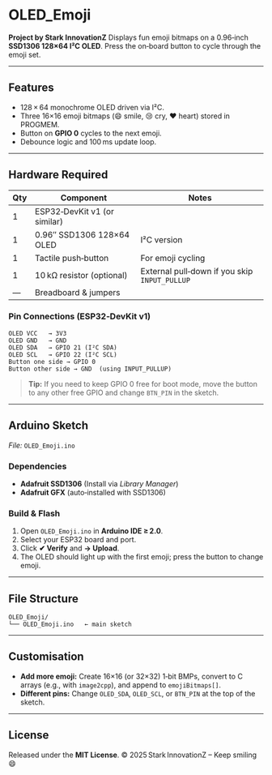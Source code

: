 # OLED\_Emoji

**Project by Stark InnovationZ**
Displays fun emoji bitmaps on a 0.96‑inch **SSD1306 128×64 I²C OLED**. Press the on‑board button to cycle through the emoji set.

---

## Features

* 128 × 64 monochrome OLED driven via I²C.
* Three 16×16 emoji bitmaps (😄 smile, 😢 cry, ❤️ heart) stored in PROGMEM.
* Button on **GPIO 0** cycles to the next emoji.
* Debounce logic and 100 ms update loop.

---

## Hardware Required

| Qty | Component                    | Notes                                         |
| --- | ---------------------------- | --------------------------------------------- |
| 1   | ESP32‑DevKit v1 (or similar) |                                               |
| 1   | 0.96″ SSD1306 128×64 OLED    | I²C version                                   |
| 1   | Tactile push‑button          | For emoji cycling                             |
| 1   | 10 kΩ resistor (optional)    | External pull‑down if you skip `INPUT_PULLUP` |
| —   | Breadboard & jumpers         |                                               |

### Pin Connections (ESP32‑DevKit v1)

```text
OLED VCC   → 3V3
OLED GND   → GND
OLED SDA   → GPIO 21 (I²C SDA)
OLED SCL   → GPIO 22 (I²C SCL)
Button one side → GPIO 0
Button other side → GND  (using INPUT_PULLUP)
```

> **Tip:** If you need to keep GPIO 0 free for boot mode, move the button to any other free GPIO and change `BTN_PIN` in the sketch.

---

## Arduino Sketch

*File:* `OLED_Emoji.ino`

### Dependencies

* **Adafruit SSD1306**  (Install via *Library Manager*)
* **Adafruit GFX** (auto‑installed with SSD1306)

### Build & Flash

1. Open `OLED_Emoji.ino` in **Arduino IDE ≥ 2.0**.
2. Select your ESP32 board and port.
3. Click **✔︎ Verify** and **→ Upload**.
4. The OLED should light up with the first emoji; press the button to change emoji.

---

## File Structure

```text
OLED_Emoji/
└── OLED_Emoji.ino   ← main sketch
```

---

## Customisation

* **Add more emoji:** Create 16×16 (or 32×32) 1‑bit BMPs, convert to C arrays (e.g., with `image2cpp`), and append to `emojiBitmaps[]`.
* **Different pins:** Change `OLED_SDA`, `OLED_SCL`, or `BTN_PIN` at the top of the sketch.

---

## License

Released under the **MIT License**.
© 2025 Stark InnovationZ – Keep smiling 😄
